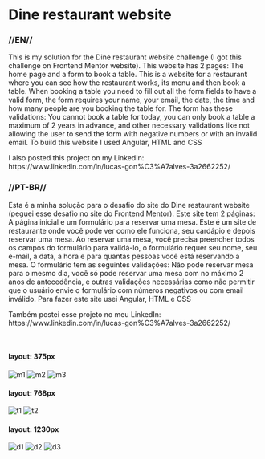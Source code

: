 <h1>Dine restaurant website</h1>

<h3>//EN//</h3>

<p>This is my solution for the Dine restaurant website challenge (I got this challenge on Frontend Mentor website). This website has 2 pages: The home page and a form to book a table. This is a website for a restaurant where you can see how the restaurant works, its menu and then book a table. When booking a table you need to fill out all the form fields to have a valid form, the form requires your name, your email, the date, the time and how many people are you booking the table for. The form has these validations: You cannot book a table for today, you can only book a table a maximum of 2 years in advance, and other necessary validations like not allowing the user to send the form with negative numbers or with an invalid email. To build this website I used Angular, HTML and CSS</p>

<p> I also posted this project on my LinkedIn: https://www.linkedin.com/in/lucas-gon%C3%A7alves-3a2662252/ </p>

<h3>//PT-BR//</h3>

<p>Esta é a minha solução para o desafio do site do Dine restaurant website (peguei esse desafio no site do Frontend Mentor). Este site tem 2 páginas: A página inicial e um formulário para reservar uma mesa. Este é um site de restaurante onde você pode ver como ele funciona, seu cardápio e depois reservar uma mesa. Ao reservar uma mesa, você precisa preencher todos os campos do formulário para validá-lo, o formulário requer seu nome, seu e-mail, a data, a hora e para quantas pessoas você está reservando a mesa. O formulário tem as seguintes validações: Não pode reservar mesa para o mesmo dia, você só pode reservar uma mesa com no máximo 2 anos de antecedência, e outras validações necessárias como não permitir que o usuário envie o formulário com números negativos ou com email inválido. Para fazer este site usei Angular, HTML e CSS</p>

<p>Também postei esse projeto no meu LinkedIn: https://www.linkedin.com/in/lucas-gon%C3%A7alves-3a2662252/</p>
<br>


<h4>layout: 375px</h4>

![m1](https://github.com/LucasS-Goncalves/dine-restaurant-website/assets/122225674/d4046154-6c54-42cb-a5f1-f2d712fe5150)
![m2](https://github.com/LucasS-Goncalves/dine-restaurant-website/assets/122225674/4ffab049-1555-408d-aae9-338b52a9f3df)
![m3](https://github.com/LucasS-Goncalves/dine-restaurant-website/assets/122225674/d4191114-7b8d-435f-9a30-a2dfdc5cce97)


<h4>layout: 768px</h4>

![t1](https://github.com/LucasS-Goncalves/dine-restaurant-website/assets/122225674/6ccdb45a-4fdb-4aea-9412-2995fbb1b4b6)
![t2](https://github.com/LucasS-Goncalves/dine-restaurant-website/assets/122225674/b0f164d1-1496-443a-940b-6140c9a82bc6)


<h4>layout: 1230px</h4>

![d1](https://github.com/LucasS-Goncalves/dine-restaurant-website/assets/122225674/9b97959d-932b-4abd-9afd-c30684ef9b12)
![d2](https://github.com/LucasS-Goncalves/dine-restaurant-website/assets/122225674/5e9afb05-c3a0-4ca2-bb8a-3f0f781c8cb2)
![d3](https://github.com/LucasS-Goncalves/dine-restaurant-website/assets/122225674/463dad4e-c90f-464e-99ea-252e5bd3b091)
